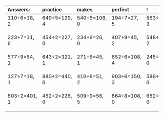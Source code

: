 | Answers: | practice | makes | perfect | ! |
| :--- | :--- | :--- | :--- | :--- |
| 110÷6=18, 2 | 649÷5=129, 4 | 540÷5=108, 0 | 194÷7=27, 5 | 563÷5=112, 3 | 
|   |   |   |   |   | 
|   |   |   |   |   | 
|   |   |   |   |   | 
| 223÷7=31, 6 | 454÷2=227, 0 | 234÷9=26, 0 | 407÷9=45, 2 | 548÷7=78, 2 | 
|   |   |   |   |   | 
|   |   |   |   |   | 
|   |   |   |   |   | 
| 577÷9=64, 1 | 643÷2=321, 1 | 271÷6=45, 1 | 652÷6=108, 4 | 245÷5=49, 0 | 
|   |   |   |   |   | 
|   |   |   |   |   | 
|   |   |   |   |   | 
| 127÷7=18, 1 | 880÷2=440, 0 | 410÷8=51, 2 | 903÷6=150, 3 | 586÷2=293, 0 | 
|   |   |   |   |   | 
|   |   |   |   |   | 
|   |   |   |   |   | 
| 803÷2=401, 1 | 452÷2=226, 0 | 509÷9=56, 5 | 864÷8=108, 0 | 652÷4=163, 0 | 
|   |   |   |   |   | 
|   |   |   |   |   | 
|   |   |   |   |   | 
